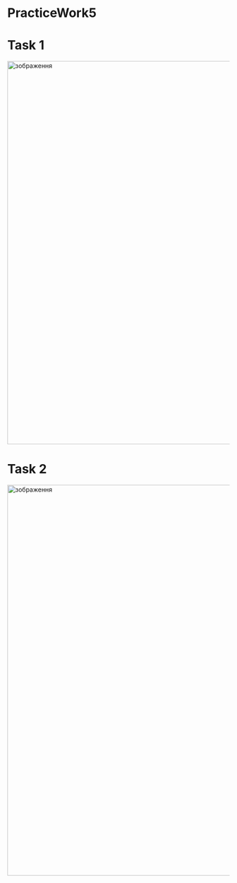 # PracticeWork5


# Task 1
<img width="1635" height="868" alt="зображення" src="https://github.com/user-attachments/assets/f201be0f-d1e3-44cc-8843-51f88ceff526" />


# Task 2
<img width="1549" height="885" alt="зображення" src="https://github.com/user-attachments/assets/87517503-bb7e-471d-ae4e-78a8b4ebb5e8" />


